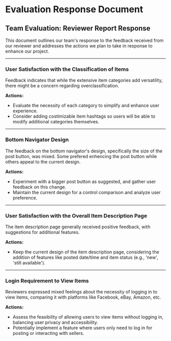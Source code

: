 # Evaluation Response Document

## Team Evaluation: Reviewer Report Response
This document outlines our team's response to the feedback received from our reviewer and addresses the actions we plan to take in response to enhance our project.

---

### User Satisfaction with the Classification of Items
Feedback indicates that while the extensive item categories add versatility, there might be a concern regarding overclassification.

**Actions:**
- Evaluate the necessity of each category to simplify and enhance user experience.
- Consider adding costimizable item hashtags so users will be able to modify additional categories themselves.
  
---

### Bottom Navigator Design
The feedback on the bottom navigator's design, specifically the size of the post button, was mixed. Some prefered enhencing the post button while others appeal to the current design.

**Actions:**
- Experiment with a bigger post button as suggested, and gather user feedback on this change.
- Maintain the current design for a control comparison and analyze user preference.

---

### User Satisfaction with the Overall Item Description Page
The item description page generally received positive feedback, with suggestions for additional features.

**Actions:**
- Keep the current design of the item description page, considering the addition of features like posted date/time and item status (e.g., 'new', 'still available').

---

### Login Requirement to View Items
Reviewers expressed mixed feelings about the necessity of logging in to view items, comparing it with platforms like Facebook, eBay, Amazon, etc. 

**Actions:**
- Assess the feasibility of allowing users to view items without logging in, balancing user privacy and accessibility.
- Potentially implement a feature where users only need to log in for posting or interacting with sellers.
